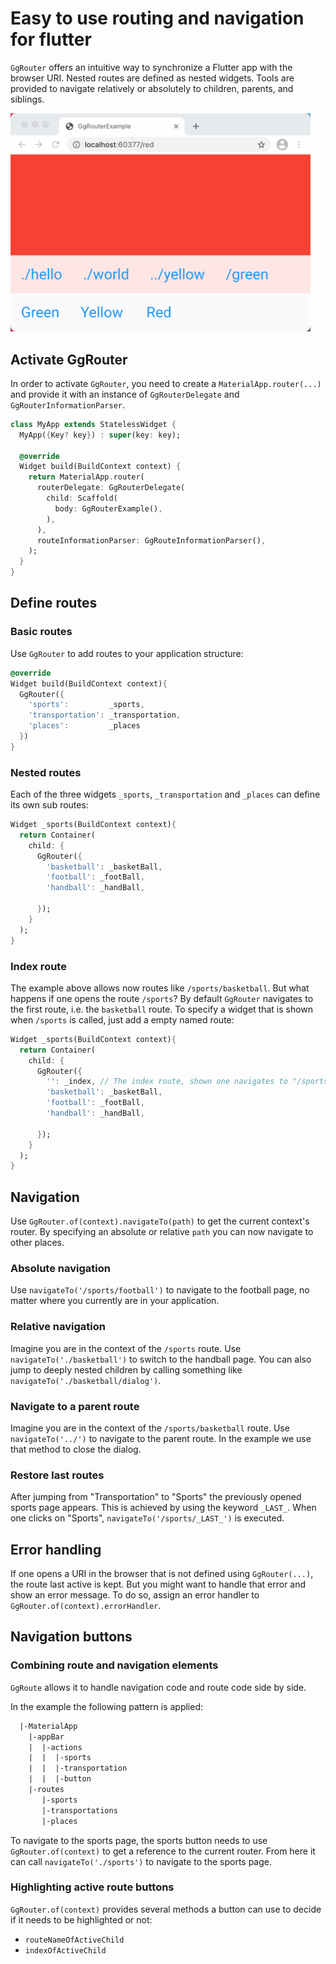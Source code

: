 # Easy to use routing and navigation for flutter

`GgRouter` offers an intuitive way to synchronize a Flutter app with the browser
URI. Nested routes are defined as nested widgets. Tools are provided to navigate
relatively or absolutely to children, parents, and siblings.

<img src="img/gg_router.gif" style="max-width: 480px;">

## Activate GgRouter

In order to activate `GgRouter`, you need to create a `MaterialApp.router(...)`
and provide it with an instance of `GgRouterDelegate` and
`GgRouterInformationParser`.

~~~dart
class MyApp extends StatelessWidget {
  MyApp({Key? key}) : super(key: key);

  @override
  Widget build(BuildContext context) {
    return MaterialApp.router(
      routerDelegate: GgRouterDelegate(
        child: Scaffold(
          body: GgRouterExample(),
        ),
      ),
      routeInformationParser: GgRouteInformationParser(),
    );
  }
}
~~~

## Define routes

### Basic routes

Use `GgRouter` to add routes to your application structure:

~~~dart
@override
Widget build(BuildContext context){
  GgRouter({
    'sports':         _sports,
    'transportation': _transportation,
    'places':         _places
  })
}
~~~

### Nested routes

Each of the three widgets `_sports`, `_transportation` and `_places` can define
its own sub routes:

~~~dart
Widget _sports(BuildContext context){
  return Container(
    child: {
      GgRouter({
        'basketball': _basketBall,
        'football': _footBall,
        'handball': _handBall,

      });
    }
  );
}
~~~

### Index route

The example above allows now routes like `/sports/basketball`. But what happens
if one opens the route `/sports`? By default `GgRouter` navigates to the first
route, i.e. the `basketball` route. To specify a widget that is shown when
`/sports` is called, just add a empty named route:

~~~dart
Widget _sports(BuildContext context){
  return Container(
    child: {
      GgRouter({
        '': _index, // The index route, shown one navigates to "/sports".
        'basketball': _basketBall,
        'football': _footBall,
        'handball': _handBall,

      });
    }
  );
}
~~~

## Navigation

Use `GgRouter.of(context).navigateTo(path)` to get the current context's router.
By specifying an absolute or relative `path` you can now navigate to other
places.

### Absolute navigation

Use `navigateTo('/sports/football')` to navigate to the football page, no matter
where you currently are in your application.

### Relative navigation

Imagine you are in the context of the `/sports` route. Use
`navigateTo('./basketball')` to switch to the handball page. You can also jump
to deeply nested children by calling something like
`navigateTo('./basketball/dialog')`.

### Navigate to a parent route

Imagine you are in the context of the `/sports/basketball` route. Use
`navigateTo('../')` to navigate to the parent route. In the example we use that
method to close the dialog.

### Restore last routes

After jumping from "Transportation" to "Sports" the previously opened sports
page appears. This is achieved by using the keyword `_LAST_`. When one clicks on
"Sports", `navigateTo('/sports/_LAST_')` is executed.

## Error handling

If one opens a URI in the browser that is not defined using `GgRouter(...)`, the
route last active is kept. But you might want to handle that error and show an
error message. To do so, assign an error handler to `GgRouter.of(context).errorHandler`.

## Navigation buttons

### Combining route and navigation elements

`GgRoute` allows it to handle navigation code and route code side by side.

In the example the following pattern is applied:

~~~txt
  |-MaterialApp
    |-appBar
    |  |-actions
    |  |  |-sports
    |  |  |-transportation
    |  |  |-button
    |-routes
       |-sports
       |-transportations
       |-places
~~~

To navigate to the sports page, the sports button needs to use
`GgRouter.of(context)` to get a reference to the current router. From here it
can call  `navigateTo('./sports')` to navigate to the sports page.

### Highlighting active route buttons

`GgRouter.of(context)` provides several methods a button can use to decide if it
needs to be highlighted or not:

- `routeNameOfActiveChild`
- `indexOfActiveChild`


